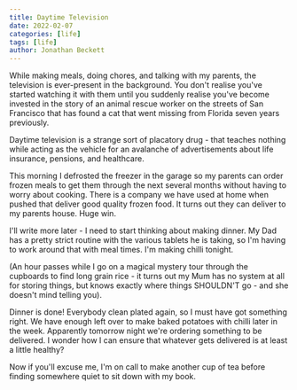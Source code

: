 ```yaml
---
title: Daytime Television
date: 2022-02-07
categories: [life]
tags: [life]
author: Jonathan Beckett
---
```


While making meals, doing chores, and talking with my parents, the television is ever-present in the background. You don't realise you've started watching it with them until you suddenly realise you've become invested in the story of an animal rescue worker on the streets of San Francisco that has found a cat that went missing from Florida seven years previously.

Daytime television is a strange sort of placatory drug - that teaches nothing while acting as the vehicle for an avalanche of advertisements about life insurance, pensions, and healthcare.

This morning I defrosted the freezer in the garage so my parents can order frozen meals to get them through the next several months without having to worry about cooking. There is a company we have used at home when pushed that deliver good quality frozen food. It turns out they can deliver to my parents house. Huge win.

I'll write more later - I need to start thinking about making dinner. My Dad has a pretty strict routine with the various tablets he is taking, so I'm having to work around that with meal times. I'm making chilli tonight.

(An hour passes while I go on a magical mystery tour through the cupboards to find long grain rice - it turns out my Mum has no system at all for storing things, but knows exactly where things SHOULDN'T go - and she doesn't mind telling you).

Dinner is done! Everybody clean plated again, so I must have got something right. We have enough left over to make baked potatoes with chilli later in the week. Apparently tomorrow night we're ordering something to be delivered. I wonder how I can ensure that whatever gets delivered is at least a little healthy?

Now if you'll excuse me, I'm on call to make another cup of tea before finding somewhere quiet to sit down with my book.
